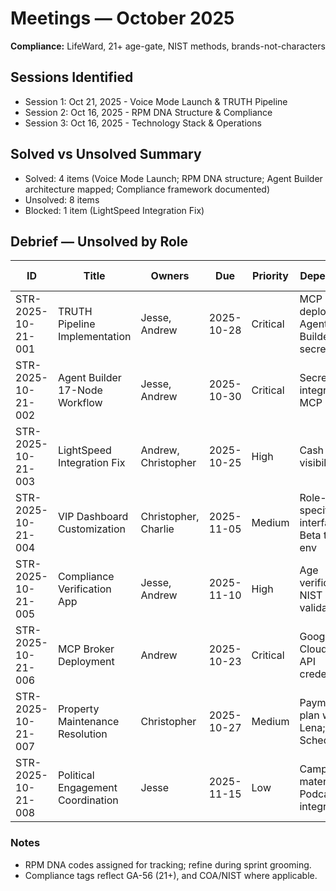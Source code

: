 # Meetings — October 2025

**Compliance:** LifeWard, 21+ age-gate, NIST methods, brands-not-characters

## Sessions Identified

- Session 1: Oct 21, 2025 - Voice Mode Launch & TRUTH Pipeline
- Session 2: Oct 16, 2025 - RPM DNA Structure & Compliance
- Session 3: Oct 16, 2025 - Technology Stack & Operations

## Solved vs Unsolved Summary

- Solved: 4 items (Voice Mode Launch; RPM DNA structure; Agent Builder architecture mapped; Compliance framework documented)
- Unsolved: 8 items
- Blocked: 1 item (LightSpeed Integration Fix)

## Debrief — Unsolved by Role

| ID | Title | Owners | Due | Priority | DependsOn | RPM DNA | Compliance Tags |
|---|---|---|---|---|---|---|---|
| STR-2025-10-21-001 | TRUTH Pipeline Implementation | Jesse, Andrew | 2025-10-28 | Critical | MCP broker deployment; Agent Builder secrets | AOM.COIRPM.Action-0001 | 21+ / GA-56, COA/NIST |
| STR-2025-10-21-002 | Agent Builder 17-Node Workflow | Jesse, Andrew | 2025-10-30 | Critical | Secrets integration; MCP broker | AOM.COIRPM.Action-0002 | 21+ / GA-56, COA/NIST |
| STR-2025-10-21-003 | LightSpeed Integration Fix | Andrew, Christopher | 2025-10-25 | High | Cash flow visibility | AOM.COIRPM.Action-0003 | 21+ / GA-56 |
| STR-2025-10-21-004 | VIP Dashboard Customization | Christopher, Charlie | 2025-11-05 | Medium | Role-specific interfaces; Beta testing env | AOM.COIRPM.Action-0004 | 21+ / GA-56 |
| STR-2025-10-21-005 | Compliance Verification App | Jesse, Andrew | 2025-11-10 | High | Age verification; NIST validation | AOM.COIRPM.Action-0005 | 21+ / GA-56, COA/NIST |
| STR-2025-10-21-006 | MCP Broker Deployment | Andrew | 2025-10-23 | Critical | Google Cloud Run; API credentials | AOM.COIRPM.Action-0006 | 21+ / GA-56 |
| STR-2025-10-21-007 | Property Maintenance Resolution | Christopher | 2025-10-27 | Medium | Payment plan with Lena; Scheduling | AOM.COIRPM.Action-0007 | - |
| STR-2025-10-21-008 | Political Engagement Coordination | Jesse | 2025-11-15 | Low | Campaign materials; Podcast integration | AOM.COIRPM.Action-0008 | 21+ / GA-56 |

### Notes

- RPM DNA codes assigned for tracking; refine during sprint grooming.
- Compliance tags reflect GA-56 (21+), and COA/NIST where applicable.
